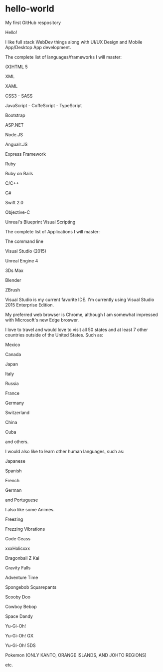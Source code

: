 # hello-world
My first GitHub respository

Hello!

I like full stack WebDev things along with UI/UX Design and Mobile App/Desktop App development.

The complete list of languages/frameworks I will master:

(X)HTML 5

XML

XAML

CSS3 - SASS

JavaScript - CoffeScript - TypeScript

Bootstrap

ASP.NET

Node.JS

Angualr.JS

Express Framework

Ruby

Ruby on Rails

C/C++

C#

Swift 2.0

Objective-C

Unreal's Blueprint Visual Scripting


The complete list of Applications I will master:

The command line

Visual Studio (2015)

Unreal Engine 4

3Ds Max

Blender

ZBrush


Visual Studio is my current favorite IDE. I'm currently using Visual Studio 2015 Enterprise Edition.

My preferred web browser is Chrome, although I am somewhat impressed with Microsoft's new Edge broswer.

I love to travel and would love to visit all 50 states and at least 7 other countries outside of the United States. Such as:

Mexico

Canada

Japan

Italy

Russia

France

Germany

Switzerland

China

Cuba

and others.


I would also like to learn other human languages, such as:

Japanese

Spanish

French

German

and Portuguese


I also like some Animes.

Freezing

Frezzing Vibrations

Code Geass

xxxHolicxxx

Dragonball Z Kai

Gravity Falls

Adventure Time

Spongebob Squarepants

Scooby Doo

Cowboy Bebop

Space Dandy

Yu-Gi-Oh!

Yu-Gi-Oh! GX

Yu-Gi-Oh! 5DS

Pokemon (ONLY KANTO, ORANGE ISLANDS, AND JOHTO REGIONS)

etc.
